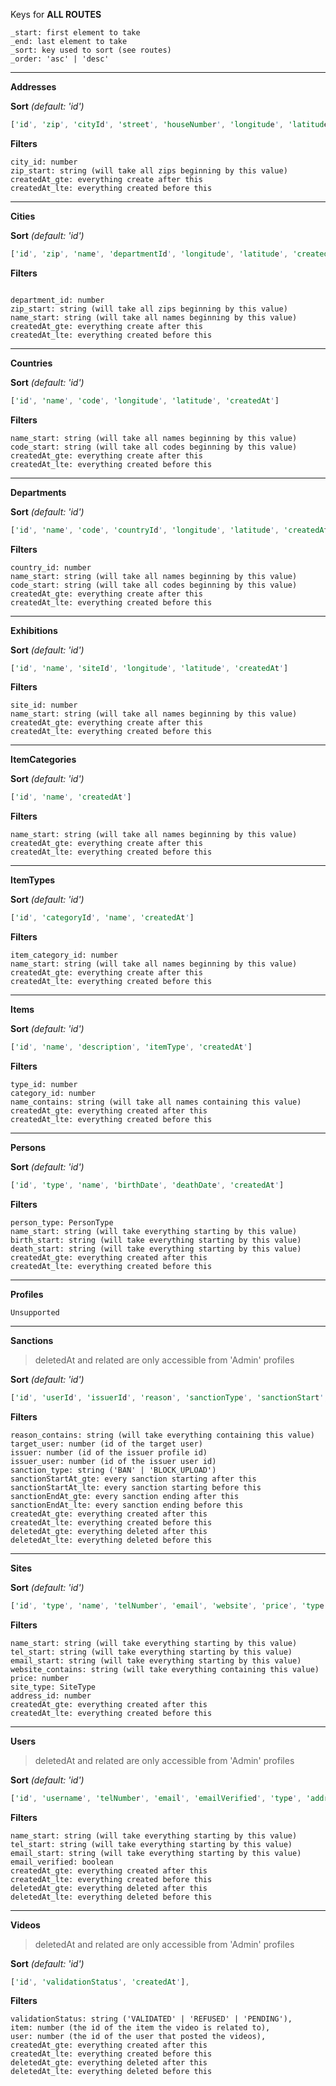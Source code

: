 Keys for **ALL ROUTES**

```YML
_start: first element to take
_end: last element to take
_sort: key used to sort (see routes)
_order: 'asc' | 'desc'
```

---

**Addresses**

__Sort__ _(default: 'id')_

```Rust
['id', 'zip', 'cityId', 'street', 'houseNumber', 'longitude', 'latitude', 'createdAt']
```

__Filters__

```YML
city_id: number
zip_start: string (will take all zips beginning by this value)
createdAt_gte: everything create after this
createdAt_lte: everything created before this
```

---

**Cities**

__Sort__ _(default: 'id')_

```Rust
['id', 'zip', 'name', 'departmentId', 'longitude', 'latitude', 'createdAt']
```

__Filters__
```YML

department_id: number
zip_start: string (will take all zips beginning by this value)
name_start: string (will take all names beginning by this value)
createdAt_gte: everything create after this
createdAt_lte: everything created before this
```

---

**Countries**

__Sort__ _(default: 'id')_

```Rust
['id', 'name', 'code', 'longitude', 'latitude', 'createdAt']
```

__Filters__

```YML
name_start: string (will take all names beginning by this value)
code_start: string (will take all codes beginning by this value)
createdAt_gte: everything create after this
createdAt_lte: everything created before this
```

---

**Departments**

__Sort__ _(default: 'id')_

```Rust
['id', 'name', 'code', 'countryId', 'longitude', 'latitude', 'createdAt']
```

__Filters__

```YML
country_id: number
name_start: string (will take all names beginning by this value)
code_start: string (will take all codes beginning by this value)
createdAt_gte: everything create after this
createdAt_lte: everything created before this
```

---

**Exhibitions**

__Sort__ _(default: 'id')_

```Rust
['id', 'name', 'siteId', 'longitude', 'latitude', 'createdAt']
```

__Filters__

```YML
site_id: number
name_start: string (will take all names beginning by this value)
createdAt_gte: everything create after this
createdAt_lte: everything created before this
```

---

**ItemCategories**

__Sort__ _(default: 'id')_

```Rust
['id', 'name', 'createdAt']
```

__Filters__

```YML
name_start: string (will take all names beginning by this value)
createdAt_gte: everything create after this
createdAt_lte: everything created before this
```

---

**ItemTypes**

__Sort__ _(default: 'id')_

```Rust
['id', 'categoryId', 'name', 'createdAt']
```

__Filters__

```YML
item_category_id: number
name_start: string (will take all names beginning by this value)
createdAt_gte: everything create after this
createdAt_lte: everything created before this
```

---

**Items**

__Sort__ _(default: 'id')_

```Rust
['id', 'name', 'description', 'itemType', 'createdAt']
```

__Filters__

```YML
type_id: number
category_id: number
name_contains: string (will take all names containing this value)
createdAt_gte: everything created after this
createdAt_lte: everything created before this
```

---

**Persons**

__Sort__ _(default: 'id')_

```Rust
['id', 'type', 'name', 'birthDate', 'deathDate', 'createdAt']
```

__Filters__

```YML
person_type: PersonType
name_start: string (will take everything starting by this value)
birth_start: string (will take everything starting by this value)
death_start: string (will take everything starting by this value)
createdAt_gte: everything created after this
createdAt_lte: everything created before this
```

---

**Profiles**

```
Unsupported
```

---

**Sanctions**
> deletedAt and related are only accessible from 'Admin' profiles

__Sort__ _(default: 'id')_

```Rust
['id', 'userId', 'issuerId', 'reason', 'sanctionType', 'sanctionStart', 'sanctionEnd', 'createdAt', 'updatedAt']
```

__Filters__

```YML
reason_contains: string (will take everything containing this value)
target_user: number (id of the target user)
issuer: number (id of the issuer profile id)
issuer_user: number (id of the issuer user id)
sanction_type: string ('BAN' | 'BLOCK_UPLOAD')
sanctionStartAt_gte: every sanction starting after this
sanctionStartAt_lte: every sanction starting before this
sanctionEndAt_gte: every sanction ending after this
sanctionEndAt_lte: every sanction ending before this
createdAt_gte: everything created after this
createdAt_lte: everything created before this
deletedAt_gte: everything deleted after this
deletedAt_lte: everything deleted before this
```

---

**Sites**

__Sort__ _(default: 'id')_

```Rust
['id', 'type', 'name', 'telNumber', 'email', 'website', 'price', 'type', 'addressId', 'createdAt']
```

__Filters__

```YML
name_start: string (will take everything starting by this value)
tel_start: string (will take everything starting by this value)
email_start: string (will take everything starting by this value)
website_contains: string (will take everything containing this value)
price: number
site_type: SiteType
address_id: number
createdAt_gte: everything created after this
createdAt_lte: everything created before this
```

---

**Users**
> deletedAt and related are only accessible from 'Admin' profiles

__Sort__ _(default: 'id')_

```Rust
['id', 'username', 'telNumber', 'email', 'emailVerified', 'type', 'addressId', 'createdAt', 'deletedAt']
```

__Filters__
```YML
name_start: string (will take everything starting by this value)
tel_start: string (will take everything starting by this value)
email_start: string (will take everything starting by this value)
email_verified: boolean
createdAt_gte: everything created after this
createdAt_lte: everything created before this
deletedAt_gte: everything deleted after this
deletedAt_lte: everything deleted before this
```

---

**Videos**
> deletedAt and related are only accessible from 'Admin' profiles

__Sort__ _(default: 'id')_

```Rust
['id', 'validationStatus', 'createdAt'],
```

__Filters__
```YML
validationStatus: string ('VALIDATED' | 'REFUSED' | 'PENDING'),
item: number (the id of the item the video is related to),
user: number (the id of the user that posted the videos),
createdAt_gte: everything created after this
createdAt_lte: everything created before this
deletedAt_gte: everything deleted after this
deletedAt_lte: everything deleted before this
```
